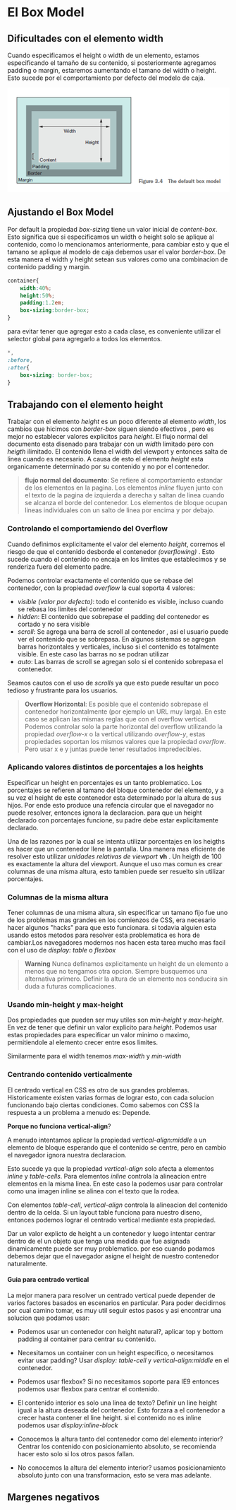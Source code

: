 # El Box Model

## Dificultades con el elemento width

Cuando especificamos el height o width de un elemento, estamos especificando el tamaño de su contenido, si posteriormente agregamos padding o margin, estaremos aumentando el tamano del width o height. Esto sucede por el comportamiento por defecto del modelo de caja.

!["boxmodel1"](/resources/basics-boxmodel-1.png)

## Ajustando el Box Model

Por default la propiedad *box-sizing* tiene un valor inicial de *content-box*. Esto significa que si especificamos un width o height solo se aplique al contenido, como lo mencionamos anteriormente, para cambiar esto y que el tamano se aplique al modelo de caja debemos usar el valor *border-box*. De esta manera el width y height setean sus valores como una combinacion de contenido padding y margin.

```css
container{
    width:40%;
    height:50%;
    padding:1.2em;
    box-sizing:border-box;
}
```

para evitar tener que agregar esto a cada clase, es conveniente utilizar el selector global para agregarlo a todos los elementos.

```css
*,
:before,
:after{
    box-sizing: border-box;
}
```

## Trabajando con el elemento height

Trabajar con el elemento *height* es un poco diferente al elemento *width*, los cambios que hicimos con *border-box* siguen siendo efectivos , pero es mejor no establecer valores explicitos para *height*. El flujo normal del documento esta disenado para trabajar con un *width* limitado pero con *heigth* ilimitado. El contenido llena el width del viewport y entonces salta de linea cuando es necesario. A causa de esto el elemento *height* esta organicamente determinado por su contenido y no por el contenedor.

>**flujo normal del documento**: Se refiere al comportamiento estandar de los elementos en la pagina. Los elementos *inline* fluyen junto con el texto de la pagina de izquierda a derecha y saltan de linea cuando se alcanza el borde del contenedor. Los elementos de bloque ocupan lineas individuales con un salto de linea por encima y por debajo.

### Controlando el comportamiendo del Overflow

Cuando definimos explicitamente el valor del elemento *height*, corremos el riesgo de que el contenido desborde el contenedor *(overflowing)* . Esto sucede cuando el contenido no encaja en los limites que establecimos y se renderiza fuera del elemento padre.

Podemos controlar exactamente el contenido que se rebase del contenedor, con la propiedad *overflow* la cual soporta 4 valores:

- _visible (valor por defecto)_: todo el contenido es visible, incluso cuando se rebasa los limites del contenedor
- _hidden_: El contenido que sobrepase el padding del contenedor es cortado y no sera visible
- _scroll_: Se agrega una barra de scroll al contenedor , asi el usuario puede ver el contenido que se sobrepasa.  En algunos sistemas se agregan barras horizontales y verticales, incluso si el contenido es totalmente visible. En este caso las barras no se podran utilizar
- _auto_: Las barras de scroll se agregan solo si el contenido sobrepasa el contenedor.

 Seamos cautos con el uso de *scrolls* ya que esto puede resultar un poco tedioso y frustrante para los usuarios. 

 >**Overflow Horizontal**:  Es posible que el contenido sobrepase el contenedor horizontalmente (por ejemplo un URL muy larga). En este caso se aplican las mismas reglas  que con el overflow vertical. Podemos controlar solo la parte horizontal del overflow utilizando la propiedad *overflow-x* o la vertical utilizando *overflow-y*, estas propiedades soportan los mismos valores que la propiedad *overflow*. Pero usar x e y juntas puede tener resultados impredecibles.

### Aplicando valores distintos de porcentajes a los heights

Especificar un height en porcentajes es un tanto problematico. Los porcentajes se refieren al tamano del bloque contenedor del elemento, y a su vez el height de este contenedor esta determinado por la altura de sus hijos. Por ende esto produce una refencia circular que el navegador no puede resolver, entonces ignora la declaracion. para que un height declarado con porcentajes funcione, su padre debe estar explicitamente declarado.

Una de las razones por la cual se intenta utilizar porcentajes en los heigths es hacer que un contenedor llene la pantalla. Una manera mas eficiente de resolver esto  utilizar *unidades relativas de viewport*  **vh** . Un heigth de 100 es exactamente la altura del viewport. Aunque el uso mas comun es crear columnas de una misma altura, esto tambien puede ser resuelto sin utilizar porcentajes.

### Columnas de la misma altura

Tener columnas de una misma altura, sin especificar un tamano fijo fue uno de los problemas mas grandes en los comienzos de CSS, era necesario hacer algunos "hacks" para que esto funcionara. si todavia alguien esta usando estos metodos para resolver esta problematica es hora de cambiar.Los navegadores modernos nos hacen esta tarea mucho mas facil con el uso de *display: table* o *flexbox*

>**Warning** Nunca definamos explicitamente un height de un elemento a menos que no tengamos otra opcion. Siempre busquemos una alternativa primero. Definir la altura de un elemento nos conducira sin duda a futuras complicaciones.

### Usando min-height y max-height

Dos propiedades que pueden ser muy utiles son *min-height* y *max-height*. En vez de tener que definir un valor explicito para *height*. Podemos usar estas propiedades para especificar un valor minimo o maximo, permitiendole al elemento crecer entre esos limites.

Similarmente para el width tenemos *max-width* y *min-width*

### Centrando contenido verticalmente

El centrado vertical en CSS es otro de sus grandes problemas. Historicamente existen varias formas de lograr esto, con cada solucion funcionando bajo ciertas condiciones. Como sabemos con CSS la respuesta a un problema a menudo es: Depende.

**Porque no funciona vertical-align**?

A menudo intentamos aplicar la propiedad *vertical-align:middle* a un elemento de bloque esperando que el contenido se centre, pero en cambio el navegador ignora nuestra declaracion.

Esto sucede ya que la propiedad *vertical-align* solo afecta a elementos *inline* y *table-cells*. Para elementos *inline* controla la alineacion entre elementos en la misma linea. En este caso la podemos usar para controlar como una imagen inline se alinea con el texto que la rodea.

Con elementos *table-cell*,  *vertical-align* controla la alineacion del contenido dentro de la celda. Si un layout table funciona para nuestro diseno, entonces podemos lograr el centrado vertical mediante esta propiedad.

Dar un valor explicto de height a un contenedor y luego intentar centrar dentro de el un objeto que tenga una medida que fue asignada dinamicamente puede ser muy problematico. por eso cuando podamos debemos dejar que el navegador asigne el height de nuestro contenedor naturalmente.

#### Guia para centrado vertical

La mejor manera para resolver un centrado vertical puede depender de varios factores basados en escenarios en particular. Para poder decidirnos por cual camino tomar, es muy util seguir estos pasos y asi encontrar una solucion que podamos usar:

- Podemos usar un contenedor con height natural?, aplicar top y bottom padding al container para centrar su contenido.

- Necesitamos un container con un height especifico, o necesitamos evitar usar padding? Usar *display: table-cell* y *vertical-align:middle* en el contenedor.  

- Podemos usar flexbox? Si no necesitamos soporte para IE9 entonces podemos usar flexbox para centrar el contenido.

- El contenido interior es solo una linea de texto? Definir un line height igual a la altura deseada del contenedor. Esto forzara a el contenedor a crecer hasta contener el line height. si el contenido no es inline podemos usar *display:inline-block*

- Conocemos la altura tanto del contenedor como del elemento interior? Centrar los contenido con posicionamiento absoluto, se recomienda hacer esto solo si los otros pasos fallan.

- No conocemos la altura del elemento interior? usamos posicionamiento absoluto junto con una transformacion, esto se vera mas adelante.

## Margenes negativos

